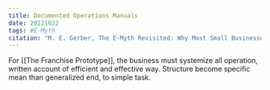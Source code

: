 ```yaml
---
title: Documented Operations Manuals
date: 20221022
tags: #E-Myth
citation: "M. E. Gerber, The E-Myth Revisited: Why Most Small Businesses Don’t Work and What to Do About It. Harper Collins, 2009."
---
```

For [[The Franchise Prototype]], the business must systemize all operation, written account of efficient and effective way. Structure become specific mean than generalized end, to simple task.